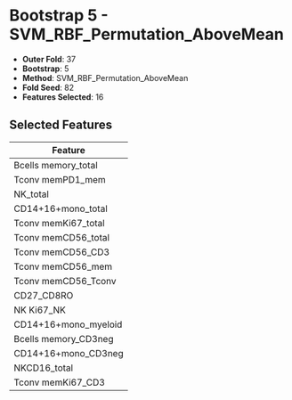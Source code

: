 # Bootstrap 5 - SVM_RBF_Permutation_AboveMean

- **Outer Fold**: 37
- **Bootstrap**: 5
- **Method**: SVM_RBF_Permutation_AboveMean
- **Fold Seed**: 82
- **Features Selected**: 16

## Selected Features

| Feature |
|---------|
| Bcells memory_total |
| Tconv memPD1_mem |
| NK_total |
| CD14+16+mono_total |
| Tconv memKi67_total |
| Tconv memCD56_total |
| Tconv memCD56_CD3 |
| Tconv memCD56_mem |
| Tconv memCD56_Tconv |
| CD27_CD8RO |
| NK Ki67_NK |
| CD14+16+mono_myeloid |
| Bcells memory_CD3neg |
| CD14+16+mono_CD3neg |
| NKCD16_total |
| Tconv memKi67_CD3 |
